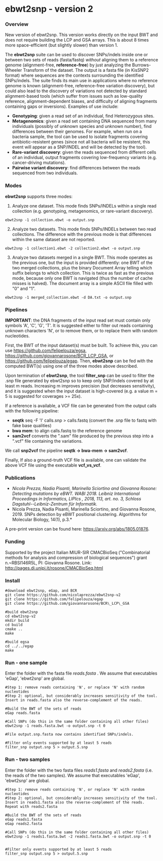 # ebwt2snp - version 2

### Overview

New version of ebwt2snp. This version works directly on the input BWT and does not require building the LCP and GSA arrays. This is about 8 times more space-efficient (but slightly slower) than version 1. 

The **ebwt2snp** suite can be used to discover SNPs/indels inside one or between two sets of reads (fasta/fastq) *without* aligning them to  a reference genome (alignment-free, **reference-free**) by just analyzing the Burrows-Wheeler Transform of the dataset. The output is a fasta file (in KisSNP2 format) where sequences are the contexts surrounding the identified SNPs/indels. The suite finds its main use in applications where no reference genome is known (alignment-free, reference-free variation discovery), but could also lead to the discovery of variations not detected by standard alignment-based tools (which suffer from issues such as low-quality reference, alignment-dependent biases, and difficulty of aligning fragments containing gaps or inversions). Examples of use include:

- **Genotyping**: given a read set of an individual, find Heterozygous sites.
- **Metagenomics**: given a read set containing DNA sequenced from many individuals (possibly of unknown species and unknown number), find differences between their genomes. For example, when run on a bacteria sample, the tool can be used to isolate fragments covering antibiotic-resistent genes (since not all bacteria will be resistent, this event will appear as a SNP/INDEL and will be detected by the tool).
- **Rare-variant discovery**: given the reads sequenced from different cells of an individual, output fragments covering low-frequency variants (e.g. cancer-driving mutations).
- **Pairwise variant discovery**: find differences between the reads sequenced from two individuals. 

### Modes

**ebwt2snp** supports three modes:

1. Analyze one dataset. This mode finds SNPs/INDELs within a single read collection (e.g. genotyping, metagenomics, or rare-variant discovery). 
~~~~
ebwt2snp -1 collection.ebwt -o output.snp
~~~~
 
2. Analyze two datasets. This mode finds SNPs/INDELs between two read collections. The difference with the previous mode is that differences within the same dataset are not reported. 
~~~~
ebwt2snp -1 collection1.ebwt -2 collection2.ebwt -o output.snp
~~~~

3. Analyze two datasets merged in a single BWT. This mode operates as the previous one, but the input is provided differently: one BWT of the two merged collections, plus the binary Document Array telling which suffix belongs to which collection. This is twice as fast as the previous mode, because only one BWT is navigated (thus the number of cache misses is halved). The document array is a simple ASCII file filled with "0" and "1".
~~~~
ebwt2snp -1 merged_collection.ebwt -d DA.txt -o output.snp
~~~~


### Pipelines

**IMPORTANT**: the DNA fragments of the input read set must contain only symbols 'A', 'C', 'G', 'T'. It is suggested either to filter out reads containing unknown characters 'N', or to remove them, or to replace them with random nucleotides.

First, the BWT of the input dataset(s) must be built. To achieve this, you can use https://github.com/felipelouza/egsa, https://github.com/giovannarosone/BCR_LCP_GSA, or https://github.com/felipelouza/egap. Then, **ebwt2snp** can be fed with the computed BWT(s) using one of the three modes above described. 

Upon termination of **ebwt2snp**,  the tool **filter_snp** can be used to filter the .snp file generated by ebwt2snp so to keep only SNP/indels covered by at least m reads. Increasing m improves precision (but decreases sensitivity), and it is suggested when the input dataset is high-covered (e.g. a value m = 5 is suggested for coverages >= 25x).

If a reference is available, a VCF file can be generated from the output calls with the following pipeline:

- **seqtk** seq -F 'I' calls.snp > calls.fastq (convert the .snp file to fastq with fake base qualities)
- **bwa mem**: to align calls.fastq to the reference genome
- **sam2vcf** converts the ".sam" file produced by the previous step into a ".vcf" file containing the variations. 

We call **snp2vcf** the pipeline **seqtk -> bwa-mem -> sam2vcf**. 


Finally, If also a ground-truth VCF file is available, one can validate the above VCF file using the executable **vcf_vs_vcf**. 

### Publications

- *Nicola Prezza, Nadia Pisanti, Marinella Sciortino and Giovanna Rosone: Detecting mutations by eBWT. WABI 2018. Leibniz International Proceedings in Informatics, LIPIcs , 2018, 113, art. no. 3, Schloss Dagstuhl--Leibniz-Zentrum für Informatik.*
- Nicola Prezza, Nadia Pisanti, Marinella Sciortino, and Giovanna Rosone, 2019. SNPs detection by eBWT positional clustering. Algorithms for Molecular Biology, 14(1), p.3.*

A pre-print version can be found here: https://arxiv.org/abs/1805.01876. 

### Funding

Supported by the project Italian MIUR-SIR CMACBioSeq ("Combinatorial methods for analysis and compression of biological sequences") grant n.~RBSI146R5L, PI: Giovanna Rosone. Link: http://pages.di.unipi.it/rosone/CMACBioSeq.html

### Install

~~~~
#download ebwt2snp, eGap, and BCR
git clone https://github.com/nicolaprezza/ebwt2snp-v2
git clone https://github.com/felipelouza/egap
git clone https://github.com/giovannarosone/BCR\_LCP\_GSA

#build ebwt2snp
cd ebwt2snp-v2
mkdir build
cd build
cmake ..
make

#build egsa
cd ../../egap
make
~~~~

### Run - one sample

Enter the folder with the fasta file _reads.fasta_ . We assume that executables 'eGap', 'ebwt2snp' are global. 

~~~~
#Step 1: remove reads containing 'N', or replace 'N' with random nucleotides
#Step 2: optional, but considerably increases sensitivity of the tool. Insert in reads.fasta also the reverse-complement of the reads.

#Build the BWT of the sets of reads
eGap reads.fasta

#Call SNPs (do this in the same folder containing all other files)
ebwt2snp -1 reads.fasta.bwt -o output.snp -t 0

#File output.snp.fasta now contains identified SNPs/indels.

#Filter only events supported by at least 5 reads
filter_snp output.snp 5 > output.5.snp

~~~~


### Run - two samples

Enter the folder with the two fasta files _reads1.fasta_  and _reads2.fasta_ (i.e. the reads of the two samples). We assume that executables 'eGap', 'ebwt2snp' are global. 

~~~~
#Step 1: remove reads containing 'N', or replace 'N' with random nucleotides
#Step 2: optional, but considerably increases sensitivity of the tool. Insert in reads1.fasta also the reverse-complement of the reads. Repeat with reads2.fasta

#Build the BWT of the sets of reads
eGap reads1.fasta
eGap reads2.fasta

#Call SNPs (do this in the same folder containing all other files)
ebwt2snp -1 reads1.fasta.bwt -2 reads1.fasta.bwt -o output.snp -t 0


#Filter only events supported by at least 5 reads
filter_snp output.snp 5 > output.5.snp

~~~~
